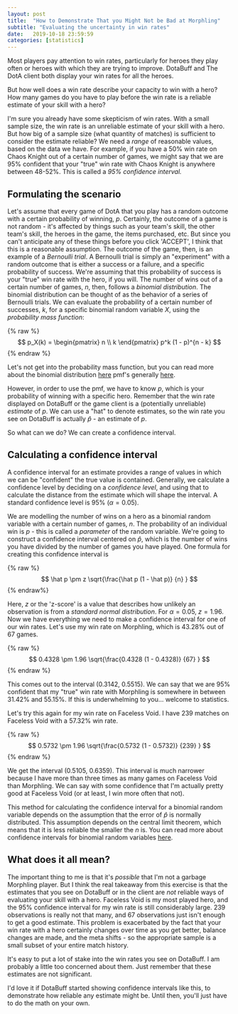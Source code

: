 ```yaml
---
layout: post
title:  "How to Demonstrate That you Might Not be Bad at Morphling"
subtitle: "Evaluating the uncertainty in win rates"
date:   2019-10-18 23:59:59
categories: [statistics]
---
```


Most players pay attention to win rates, particularly for heroes they play often or heroes with which they are trying to improve. DotaBuff and The DotA client both display your win rates for all the heroes.

But how well does a win rate describe your capacity to win with a hero? How many games do you have to play before the win rate is a reliable estimate of your skill with a hero?

I'm sure you already have some skepticism of win rates. With a small sample size, the win rate is an unreliable estimate of your skill with a hero. But how big of a sample size (what quantity of matches) is sufficient to consider the estimate reliable? We need a *range* of reasonable values, based on the data we have. For example, if you have a 50% win rate on Chaos Knight out of a certain number of games, we might say that we are 95% confident that your "true" win rate with Chaos Knight is anywhere between 48-52%. This is called a *95% confidence interval.*

## Formulating the scenario
Let's assume that every game of DotA that you play has a random outcome with a certain probability of winning, $p$. Certainly, the outcome of a game is not random - it's affected by things such as your team's skill, the other team's skill, the heroes in the game, the items purchased, etc. But since you can't anticipate any of these things before you click 'ACCEPT', I think that this is a reasonable assumption. The outcome of the game, then, is an example of a *Bernoulli trial*. A Bernoulli trial is simply an "experiment" with a random outcome that is either a success or a failure, and a specific probability of success. We're assuming that this probability of success is your "true" win rate with the hero, if you will. The number of wins out of a certain number of games, $n$, then, follows a *binomial distribution*. The binomial distribution can be thought of as the behavior of a series of Bernoulli trials. We can evaluate the probability of a certain number of successes, $k$, for a specific binomial random variable $X$, using the *probability mass function*:

{% raw %}
$$ p_X(k) = \begin{pmatrix} n \\ k \end{pmatrix} p^k (1 - p)^{n - k} $$
{% endraw %}

Let's not get into the probability mass function, but you can read more about the binomial distribution [here](https://en.wikipedia.org/wiki/Binomial_distribution) pmf's generally [here](https://en.wikipedia.org/wiki/Probability_mass_function).

However, in order to use the pmf, we have to know $p$, which is your probability of winning with a specific hero. Remember that the win rate displayed on DotaBuff or the game client is a (potentially unreliable) *estimate* of $p$. We can use a "hat" to denote estimates, so the win rate you see on DotaBuff is actually $\hat p$ - an estimate of $p$.

So what can we do? We can create a confidence interval.

## Calculating a confidence interval
A confidence interval for an estimate provides a range of values in which we can be "confident" the true value is contained. Generally, we calculate a confidence level by deciding on a *confidence level*, and using that to calculate the distance from the estimate which will shape the interval. A standard confidence level is 95% ($\alpha = 0.05$). 

We are modelling the number of wins on a hero as a binomial random variable with a certain number of games, $n$. The probability of an individual win is $p$ - this is called a *parameter* of the random variable. We're going to construct a confidence interval centered on $\hat p$, which is the number of wins you have divided by the number of games you have played. One formula for creating this confidence interval is

{% raw %}
$$ \hat p \pm z \sqrt{\frac{\hat p (1 - \hat p)} {n} } $$
{% endraw%}

Here, $z$ or the 'z-score' is a value that describes how unlikely an observation is from a *standard normal distribution*. For $\alpha = 0.05$, $z = 1.96$. Now we have everything we need to make a confidence interval for one of our win rates. Let's use my win rate on Morphling, which is 43.28% out of 67 games. 

{% raw %}
$$ 0.4328 \pm 1.96 \sqrt{\frac{0.4328 (1 - 0.4328)} {67} } $$
{% endraw %}

This comes out to the interval (0.3142, 0.5515). We can say that we are 95% confident that my "true" win rate with Morphling is somewhere in between 31.42% and 55.15%. If this is underwhelming to you... welcome to statistics.

Let's try this again for my win rate on Faceless Void. I have 239 matches on Faceless Void with a 57.32% win rate.

{% raw %}
$$ 0.5732 \pm 1.96 \sqrt{\frac{0.5732 (1 - 0.5732)} {239} } $$
{% endraw %}

We get the interval (0.5105, 0.6359). This interval is much narrower because I have more than three times as many games on Faceless Void than Morphling. We can say with some confidence that I'm actually pretty good at Faceless Void (or at least, I win more often that not).

This method for calculating the confidence interval for a binomial random variable depends on the assumption that the error of $\hat p$ is normally distributed. This assumption depends on the central limit theorem, which means that it is less reliable the smaller the $n$ is. You can read more about confidence intervals for binomial random variables [here](https://en.wikipedia.org/wiki/Binomial_proportion_confidence_interval).

## What does it all mean?
The important thing to me is that it's *possible* that I'm not a garbage Morphling player. But I think the real takeaway from this exercise is that the estimates that you see on DotaBuff or in the client are *not* reliable ways of evaluating your skill with a hero. Faceless Void is my most played hero, and the 95% confidence interval for my win rate is still considerably large. 239 observations is really not that many, and 67 observations just isn't enough to get a good estimate. This problem is exacerbated by the fact that your win rate with a hero certainly changes over time as you get better, balance changes are made, and the meta shifts - so the appropriate sample is a small subset of your entire match history.

It's easy to put a lot of stake into the win rates you see on DotaBuff. I am probably a little too concerned about them. Just remember that these estimates are not significant.

I'd love it if DotaBuff started showing confidence intervals like this, to demonstrate how reliable any estimate might be. Until then, you'll just have to do the math on your own.

